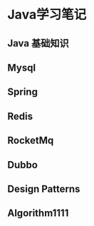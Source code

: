 # Java学习笔记
## Java 基础知识
## Mysql
## Spring
## Redis
## RocketMq
## Dubbo
## Design Patterns
## Algorithm1111


